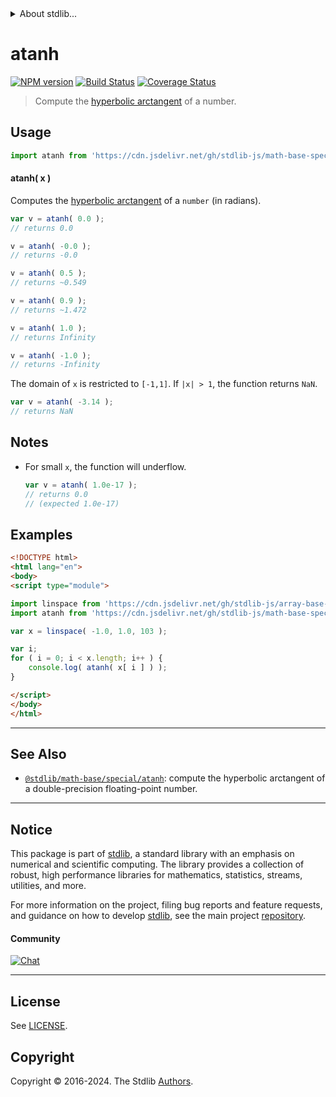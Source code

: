 <!--

@license Apache-2.0

Copyright (c) 2018 The Stdlib Authors.

Licensed under the Apache License, Version 2.0 (the "License");
you may not use this file except in compliance with the License.
You may obtain a copy of the License at

   http://www.apache.org/licenses/LICENSE-2.0

Unless required by applicable law or agreed to in writing, software
distributed under the License is distributed on an "AS IS" BASIS,
WITHOUT WARRANTIES OR CONDITIONS OF ANY KIND, either express or implied.
See the License for the specific language governing permissions and
limitations under the License.

-->


<details>
  <summary>
    About stdlib...
  </summary>
  <p>We believe in a future in which the web is a preferred environment for numerical computation. To help realize this future, we've built stdlib. stdlib is a standard library, with an emphasis on numerical and scientific computation, written in JavaScript (and C) for execution in browsers and in Node.js.</p>
  <p>The library is fully decomposable, being architected in such a way that you can swap out and mix and match APIs and functionality to cater to your exact preferences and use cases.</p>
  <p>When you use stdlib, you can be absolutely certain that you are using the most thorough, rigorous, well-written, studied, documented, tested, measured, and high-quality code out there.</p>
  <p>To join us in bringing numerical computing to the web, get started by checking us out on <a href="https://github.com/stdlib-js/stdlib">GitHub</a>, and please consider <a href="https://opencollective.com/stdlib">financially supporting stdlib</a>. We greatly appreciate your continued support!</p>
</details>

# atanh

[![NPM version][npm-image]][npm-url] [![Build Status][test-image]][test-url] [![Coverage Status][coverage-image]][coverage-url] <!-- [![dependencies][dependencies-image]][dependencies-url] -->

> Compute the [hyperbolic arctangent][inverse-hyperbolic] of a number.



<section class="usage">

## Usage

```javascript
import atanh from 'https://cdn.jsdelivr.net/gh/stdlib-js/math-base-special-fast-atanh@esm/index.mjs';
```

#### atanh( x )

Computes the [hyperbolic arctangent][inverse-hyperbolic] of a `number` (in radians).

```javascript
var v = atanh( 0.0 );
// returns 0.0

v = atanh( -0.0 );
// returns -0.0

v = atanh( 0.5 );
// returns ~0.549

v = atanh( 0.9 );
// returns ~1.472

v = atanh( 1.0 );
// returns Infinity

v = atanh( -1.0 );
// returns -Infinity
```

The domain of `x` is restricted to `[-1,1]`. If `|x| > 1`, the function returns `NaN`.

```javascript
var v = atanh( -3.14 );
// returns NaN
```

</section>

<!-- /.usage -->

<section class="notes">

## Notes

-   For small `x`, the function will underflow.

    ```javascript
    var v = atanh( 1.0e-17 );
    // returns 0.0
    // (expected 1.0e-17)
    ```

</section>

<!-- /.notes -->

<section class="examples">

## Examples

<!-- eslint no-undef: "error" -->

```html
<!DOCTYPE html>
<html lang="en">
<body>
<script type="module">

import linspace from 'https://cdn.jsdelivr.net/gh/stdlib-js/array-base-linspace@esm/index.mjs';
import atanh from 'https://cdn.jsdelivr.net/gh/stdlib-js/math-base-special-fast-atanh@esm/index.mjs';

var x = linspace( -1.0, 1.0, 103 );

var i;
for ( i = 0; i < x.length; i++ ) {
    console.log( atanh( x[ i ] ) );
}

</script>
</body>
</html>
```

</section>

<!-- /.examples -->

<!-- C interface documentation. -->



<!-- Section for related `stdlib` packages. Do not manually edit this section, as it is automatically populated. -->

<section class="related">

* * *

## See Also

-   <span class="package-name">[`@stdlib/math-base/special/atanh`][@stdlib/math/base/special/atanh]</span><span class="delimiter">: </span><span class="description">compute the hyperbolic arctangent of a double-precision floating-point number.</span>

</section>

<!-- /.related -->

<!-- Section for all links. Make sure to keep an empty line after the `section` element and another before the `/section` close. -->


<section class="main-repo" >

* * *

## Notice

This package is part of [stdlib][stdlib], a standard library with an emphasis on numerical and scientific computing. The library provides a collection of robust, high performance libraries for mathematics, statistics, streams, utilities, and more.

For more information on the project, filing bug reports and feature requests, and guidance on how to develop [stdlib][stdlib], see the main project [repository][stdlib].

#### Community

[![Chat][chat-image]][chat-url]

---

## License

See [LICENSE][stdlib-license].


## Copyright

Copyright &copy; 2016-2024. The Stdlib [Authors][stdlib-authors].

</section>

<!-- /.stdlib -->

<!-- Section for all links. Make sure to keep an empty line after the `section` element and another before the `/section` close. -->

<section class="links">

[npm-image]: http://img.shields.io/npm/v/@stdlib/math-base-special-fast-atanh.svg
[npm-url]: https://npmjs.org/package/@stdlib/math-base-special-fast-atanh

[test-image]: https://github.com/stdlib-js/math-base-special-fast-atanh/actions/workflows/test.yml/badge.svg?branch=v0.3.0
[test-url]: https://github.com/stdlib-js/math-base-special-fast-atanh/actions/workflows/test.yml?query=branch:v0.3.0

[coverage-image]: https://img.shields.io/codecov/c/github/stdlib-js/math-base-special-fast-atanh/main.svg
[coverage-url]: https://codecov.io/github/stdlib-js/math-base-special-fast-atanh?branch=main

<!--

[dependencies-image]: https://img.shields.io/david/stdlib-js/math-base-special-fast-atanh.svg
[dependencies-url]: https://david-dm.org/stdlib-js/math-base-special-fast-atanh/main

-->

[chat-image]: https://img.shields.io/gitter/room/stdlib-js/stdlib.svg
[chat-url]: https://app.gitter.im/#/room/#stdlib-js_stdlib:gitter.im

[stdlib]: https://github.com/stdlib-js/stdlib

[stdlib-authors]: https://github.com/stdlib-js/stdlib/graphs/contributors

[umd]: https://github.com/umdjs/umd
[es-module]: https://developer.mozilla.org/en-US/docs/Web/JavaScript/Guide/Modules

[deno-url]: https://github.com/stdlib-js/math-base-special-fast-atanh/tree/deno
[deno-readme]: https://github.com/stdlib-js/math-base-special-fast-atanh/blob/deno/README.md
[umd-url]: https://github.com/stdlib-js/math-base-special-fast-atanh/tree/umd
[umd-readme]: https://github.com/stdlib-js/math-base-special-fast-atanh/blob/umd/README.md
[esm-url]: https://github.com/stdlib-js/math-base-special-fast-atanh/tree/esm
[esm-readme]: https://github.com/stdlib-js/math-base-special-fast-atanh/blob/esm/README.md
[branches-url]: https://github.com/stdlib-js/math-base-special-fast-atanh/blob/main/branches.md

[stdlib-license]: https://raw.githubusercontent.com/stdlib-js/math-base-special-fast-atanh/main/LICENSE

[inverse-hyperbolic]: https://en.wikipedia.org/wiki/Inverse_hyperbolic_function

<!-- <related-links> -->

[@stdlib/math/base/special/atanh]: https://github.com/stdlib-js/math-base-special-atanh/tree/esm

<!-- </related-links> -->

</section>

<!-- /.links -->
